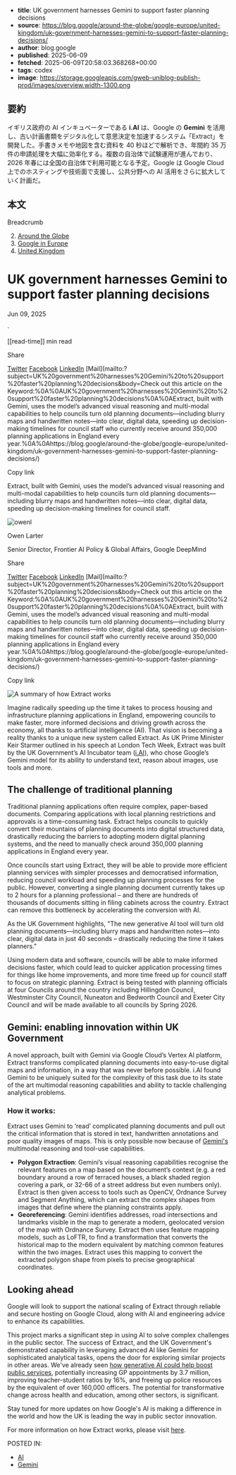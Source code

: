 <!-- metadata -->
- **title**: UK government harnesses Gemini to support faster planning decisions
- **source**: https://blog.google/around-the-globe/google-europe/united-kingdom/uk-government-harnesses-gemini-to-support-faster-planning-decisions/
- **author**: blog.google
- **published**: 2025-06-09
- **fetched**: 2025-06-09T20:58:03.368268+00:00
- **tags**: codex
- **image**: https://storage.googleapis.com/gweb-uniblog-publish-prod/images/overview.width-1300.png

## 要約

イギリス政府の AI インキュベーターである **i.AI** は、Google の **Gemini** を活用し、古い計画書類をデジタル化して意思決定を加速するシステム「Extract」を開発した。手書きメモや地図を含む資料を 40 秒ほどで解析でき、年間約 35 万件の申請処理を大幅に効率化する。複数の自治体で試験運用が進んでおり、2026 年春には全国の自治体で利用可能となる予定。Google は Google Cloud 上でのホスティングや技術面で支援し、公共分野への AI 活用をさらに拡大していく計画だ。

## 本文

Breadcrumb


2. [Around the Globe](https://blog.google/around-the-globe/)
3. [Google in Europe](https://blog.google/around-the-globe/google-europe/)
4. [United Kingdom](https://blog.google/around-the-globe/google-europe/united-kingdom/)

UK government harnesses Gemini to support faster planning decisions
===================================================================

Jun 09, 2025

·

[[read-time]] min read

Share

[Twitter](https://twitter.com/intent/tweet?text=UK%20government%20harnesses%20Gemini%20to%20support%20faster%20planning%20decisions%20%40google&url=https://blog.google/around-the-globe/google-europe/united-kingdom/uk-government-harnesses-gemini-to-support-faster-planning-decisions/)
[Facebook](https://www.facebook.com/sharer/sharer.php?caption=UK%20government%20harnesses%20Gemini%20to%20support%20faster%20planning%20decisions&u=https://blog.google/around-the-globe/google-europe/united-kingdom/uk-government-harnesses-gemini-to-support-faster-planning-decisions/)
[LinkedIn](https://www.linkedin.com/shareArticle?mini=true&url=https://blog.google/around-the-globe/google-europe/united-kingdom/uk-government-harnesses-gemini-to-support-faster-planning-decisions/&title=UK%20government%20harnesses%20Gemini%20to%20support%20faster%20planning%20decisions)
[Mail](mailto:?subject=UK%20government%20harnesses%20Gemini%20to%20support%20faster%20planning%20decisions&body=Check out this article on the Keyword:%0A%0AUK%20government%20harnesses%20Gemini%20to%20support%20faster%20planning%20decisions%0A%0AExtract, built with Gemini, uses the model’s advanced visual reasoning and multi-modal capabilities to help councils turn old planning documents—including blurry maps and handwritten notes—into clear, digital data, speeding up decision-making timelines for council staff who currently receive around 350,000 planning applications in England every year.%0A%0Ahttps://blog.google/around-the-globe/google-europe/united-kingdom/uk-government-harnesses-gemini-to-support-faster-planning-decisions/)

Copy link

Extract, built with Gemini, uses the model’s advanced visual reasoning and multi-modal capabilities to help councils turn old planning documents—including blurry maps and handwritten notes—into clear, digital data, speeding up decision-making timelines for council staff.

![owenl](https://storage.googleapis.com/gweb-uniblog-publish-prod/images/owenl.max-244x184.format-webp.webp)

Owen Larter

Senior Director, Frontier AI Policy & Global Affairs, Google DeepMind

Share

[Twitter](https://twitter.com/intent/tweet?text=UK%20government%20harnesses%20Gemini%20to%20support%20faster%20planning%20decisions%20%40google&url=https://blog.google/around-the-globe/google-europe/united-kingdom/uk-government-harnesses-gemini-to-support-faster-planning-decisions/)
[Facebook](https://www.facebook.com/sharer/sharer.php?caption=UK%20government%20harnesses%20Gemini%20to%20support%20faster%20planning%20decisions&u=https://blog.google/around-the-globe/google-europe/united-kingdom/uk-government-harnesses-gemini-to-support-faster-planning-decisions/)
[LinkedIn](https://www.linkedin.com/shareArticle?mini=true&url=https://blog.google/around-the-globe/google-europe/united-kingdom/uk-government-harnesses-gemini-to-support-faster-planning-decisions/&title=UK%20government%20harnesses%20Gemini%20to%20support%20faster%20planning%20decisions)
[Mail](mailto:?subject=UK%20government%20harnesses%20Gemini%20to%20support%20faster%20planning%20decisions&body=Check out this article on the Keyword:%0A%0AUK%20government%20harnesses%20Gemini%20to%20support%20faster%20planning%20decisions%0A%0AExtract, built with Gemini, uses the model’s advanced visual reasoning and multi-modal capabilities to help councils turn old planning documents—including blurry maps and handwritten notes—into clear, digital data, speeding up decision-making timelines for council staff who currently receive around 350,000 planning applications in England every year.%0A%0Ahttps://blog.google/around-the-globe/google-europe/united-kingdom/uk-government-harnesses-gemini-to-support-faster-planning-decisions/)

Copy link

![A summary of how Extract works](https://storage.googleapis.com/gweb-uniblog-publish-prod/images/overview.width-200.format-webp.webp)

Imagine radically speeding up the time it takes to process housing and infrastructure planning applications in England, empowering councils to make faster, more informed decisions and driving growth across the economy, all thanks to artificial intelligence (AI). That vision is becoming a reality thanks to a unique new system called Extract. As UK Prime Minister Keir Starmer outlined in his speech at London Tech Week, Extract was built by the UK Government’s AI Incubator team ([i.AI](http://ai.gov.uk/)), who chose Google’s Gemini model for its ability to understand text, reason about images, use tools and more.

The challenge of traditional planning
-------------------------------------

Traditional planning applications often require complex, paper-based documents. Comparing applications with local planning restrictions and approvals is a time-consuming task. Extract helps councils to quickly convert their mountains of planning documents into digital structured data, drastically reducing the barriers to adopting modern digital planning systems, and the need to manually check around 350,000 planning applications in England every year.

Once councils start using Extract, they will be able to provide more efficient planning services with simpler processes and democratised information, reducing council workload and speeding up planning processes for the public. However, converting a single planning document currently takes up to 2 hours for a planning professional – and there are hundreds of thousands of documents sitting in filing cabinets across the country. Extract can remove this bottleneck by accelerating the conversion with AI.

As the UK Government highlights, "The new generative AI tool will turn old planning documents—including blurry maps and handwritten notes—into clear, digital data in just 40 seconds – drastically reducing the time it takes planners."

Using modern data and software, councils will be able to make informed decisions faster, which could lead to quicker application processing times for things like home improvements, and more time freed up for council staff to focus on strategic planning. Extract is being tested with planning officials at four Councils around the country including Hillingdon Council, Westminster City Council, Nuneaton and Bedworth Council and Exeter City Council and will be made available to all councils by Spring 2026.

Gemini: enabling innovation within UK Government
------------------------------------------------

A novel approach, built with Gemini via Google Cloud’s Vertex AI platform, Extract transforms complicated planning documents into easy-to-use digital maps and information, in a way that was never before possible. i.AI found Gemini to be uniquely suited for the complexity of this task due to its state of the art multimodal reasoning capabilities and ability to tackle challenging analytical problems.

### How it works:

Extract uses Gemini to ‘read’ complicated planning documents and pull out the critical information that is stored in text, handwritten annotations and poor quality images of maps. This is only possible now because of [Gemini's](https://blog.google/technology/google-deepmind/google-gemini-ai-update-december-2024/#gemini-2-0-flash) multimodal reasoning and tool-use capabilities.

* **Polygon Extraction**: Gemini’s visual reasoning capabilities recognise the relevant features on a map based on the document’s context (e.g. a red boundary around a row of terraced houses, a black shaded region covering a park, or 32-66 of a street address but even numbers only). Extract is then given access to tools such as OpenCV, Ordnance Survey and Segment Anything, which can extract the complex shapes from images that define where the planning constraints apply.
* **Georeferencing**: Gemini identifies addresses, road intersections and landmarks visible in the map to generate a modern, geolocated version of the map with Ordnance Survey. Extract then uses feature mapping models, such as LoFTR, to find a transformation that converts the historical map to the modern equivalent by matching common features within the two images. Extract uses this mapping to convert the extracted polygon shape from pixels to precise geographical coordinates.









Looking ahead
-------------

Google will look to support the national scaling of Extract through reliable and secure hosting on Google Cloud, along with AI and engineering advice to enhance its capabilities.

This project marks a significant step in using AI to solve complex challenges in the public sector. The success of Extract, and the UK Government's demonstrated capability in leveraging advanced AI like Gemini for sophisticated analytical tasks, opens the door for exploring similar projects in other areas. We've already seen [how generative AI could help boost public services](https://www.publicfirst.co.uk/wp-content/uploads/2024/11/AI-and-the-Public-Sector_final.pdf), potentially increasing GP appointments by 3.7 million, improving teacher-student ratios by 16%, and freeing up police resources by the equivalent of over 160,000 officers. The potential for transformative change across health and education, among other sectors, is significant.

Stay tuned for more updates on how Google's AI is making a difference in the world and how the UK is leading the way in public sector innovation.

For more information on how Extract works, please visit [here](https://www.gov.uk/government/news/pm-unveils-ai-breakthrough-to-slash-planning-delays-and-help-build-15-million-homes-6-june-2025).

POSTED IN:

* [AI]( https://blog.google/technology/ai/ )
* [Gemini]( https://blog.google/products/gemini/ )
